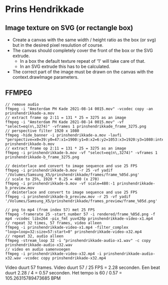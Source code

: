 # Prins Hendrikkade

## Image texture on SVG (or rectangle box)

* Create a canvas with the same width / height ratio as the box (or svg) but in the desired pixel
resulution of course.
* The canvas should completely cover the front of the box or the SVG extrude.
  * In a box the default texture repeat of '1' will take care of that.
  * In an SVG extrude this has to be calculated.
* The correct part of the image must be drawn on the canvas with the context.drawImage parameters.


## FFMPEG

```
// remove audio
ffmpeg -i "Amsterdam PH Kade 2021-08-14 0015.mov" -vcodec copy -an prinshendrikkade-a.mov
// extract frame op 2:11 = 131 * 25 = 3275 as an image
ffmpeg -i "Amsterdam PH Kade 2021-08-14 0015.mov" -vf "select=eq(n\,3274)" -vframes 1 prinshendrikkade_frame_3275.png
// perspective filter 1920 x 1080
ffmpeg -hide_banner -i prinshendrikkade-a.mov -lavfi "perspective=x0=39:y0=47:x1=1900:y1=0:x2=6:y2=1053:x3=1920:y3=1080:interpolation=linear" prinshendrikkade-b.mov
// extract frame op 2:11 = 131 * 25 = 3275 as an image
ffmpeg -i prinshendrikkade-b.mov -vf "select=eq(n\,3274)" -vframes 1 prinshendrikkade-b_frame_3275.png

// deinterlace and convert to image sequence and use 25 FPS
ffmpeg -i prinshendrikkade-b.mov -r 25 -vf yadif '/Volumes/Samsung_X5/prinshendrikkade/frames/frame_%05d.png'
// scale to 25%, 1920 * 0.25 = 480 (x 270)
ffmpeg -i prinshendrikkade-b.mov -vf scale=480:-1 prinshendrikkade-b_preview.mov
// deinterlace and convert to image sequence and use 25 FPS
ffmpeg -i prinshendrikkade-b_preview.mov -r 25 -vf yadif '/Volumes/Samsung_X5/prinshendrikkade/frames_preview/frame_%05d.png'

// png to mp4 (from index 57) met 25 FPS
ffmpeg -framerate 25 -start_number 57 -i rendered/frame_%05d.png -f mp4 -vcodec libx264 -pix_fmt yuv420p prinshendrikkade-video-x1.mp4
// repeat 32 times, 57 frames, video alleen
ffmpeg -i prinshendrikkade-video-x1.mp4 -filter_complex "loop=loop=32:size=57:start=0" prinshendrikkade-video-x32.mp4
// repeat 32, audio alleen
ffmpeg -stream_loop 32 -i "prinshendrikkade-audio-x1.wav" -c copy prinshendrikkade-audio-x32.wav
// video en audio samenvoegen
ffmpeg -i prinshendrikkade-video-x32.mp4 -i prinshendrikkade-audio-x32.wav -vcodec copy prinshendrikkade-x32.mp4
```

Video duurt 57 frames.
Video duurt 57 / 25 FPS = 2.28 seconden.
Een beat duurt 2.28 / 4 = 0.57 seconden.
Het tempo is 60 / 0.57 = 105.26315789473685 BPM

